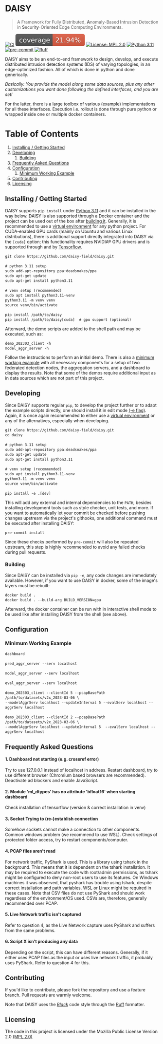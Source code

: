# DAISY

> A Framework for Fully **D**istributed, **A**nomaly-Based **I**ntrusion Detection in
> **S**ecurit**y**-Oriented Edge Computing Environments.

[![CI](https://github.com/daisy-field/daisy/actions/workflows/ci.yml/badge.svg)](https://github.com/daisy-field/daisy/actions/workflows/ci.yml)
[![Coverage Status](.github/workflows/coverage-badge.svg)](.github/workflows/coverage-badge.svg)
[![License: MPL 2.0](https://img.shields.io/badge/License-MPL_2.0-brightgreen.svg)](https://github.com/daisy-field/daisy/blob/main/LICENSE.txt)
[![Python 3.11](https://img.shields.io/badge/python-3.11-blue.svg)](https://www.python.org/downloads/release/python-3110/)
[![pre-commit](https://img.shields.io/badge/pre--commit-enabled-brightgreen?logo=pre-commit)](https://github.com/pre-commit/pre-commit)
[![Ruff](https://img.shields.io/endpoint?url=https://raw.githubusercontent.com/astral-sh/ruff/main/assets/badge/v2.json)](https://github.com/astral-sh/ruff)

DAISY aims to be an end-to-end framework to design, develop, and execute distributed
intrusion detection systems (IDS) of varying topologies, in an edge-optimized fashion.
All of which is done in python and done generically.

*Basically: You provide the model along some data sources, plus any other customizations
you want done following the defined interfaces, and you are set!*

For the latter, there is a large toolbox of various (example) implementations for all
these interfaces. Execution i.e. rollout is done through pure python or wrapped inside
one or multiple docker containers.

# Table of Contents

1. [Installing / Getting Started](#installing--getting-started)
2. [Developing](#developing)
    1. [Building](#building)
3. [Frequently Asked Questions](#frequently-asked-questions)
4. [Configuration](#configuration)
    1. [Minimum Working Example](#minimum-working-example)
5. [Contributing](#contributing)
6. [Licensing](#licensing)

## Installing / Getting Started

DAISY supports `pip install` under
[Python 3.11](https://www.python.org/downloads/release/python-3110/) and it can be
installed in the way below. DAISY is also supported through a Docker container and
the project can be used out of the box after [building it](#building). Generally, it is
recommended to use a
[virtual environment](https://docs.python.org/3.11/library/venv.html) for any python
project. For CUDA-enabled GPU cards (mainly on Ubuntu and various Linux distributions),
there is additional support directly integrated into DAISY via the `[cuda]` option;
this functionality requires NVIDIA® GPU drivers and is supported through and by
[Tensorflow](https://github.com/tensorflow/tensorflow/blob/master/README.md).

```shell
git clone https://github.com/daisy-field/daisy.git

# python 3.11 setup
sudo add-apt-repository ppa:deadsnakes/ppa
sudo apt-get update
sudo apt-get install python3.11

# venv setup (recommended)
sudo apt install python3.11-venv
python3.11 -m venv venv
source venv/bin/activate

pip install /path/to/daisy
pip install /path/to/daisy[cuda]  # gpu support (optional)
```

Afterward, the demo scripts are added to the shell path and may be executed, such as:

```shell
demo_202303_client -h
model_aggr_server -h
```

Follow the instructions to perform an initial demo. There is also a [minimum working
example](#minimum-working-example) with all necessary components for a setup of two
federated detection nodes, the aggregation servers, and a dashboard to display the
results. Note that some of the demos require additional input as in data sources
which are not part of this project.

## Developing

Since DAISY supports regular `pip`, to develop the project further or to adapt the
example scripts directly, one should install it in edit mode
[(-e flag)](https://pip.pypa.io/en/stable/cli/pip_install/#cmdoption-e). Again, it is
once again recommended to either use a
[virtual environment](https://docs.python.org/3.11/library/venv.html) or any of the
alternatives, especially when developing.

```shell
git clone https://github.com/daisy-field/daisy.git
cd daisy

# python 3.11 setup
sudo add-apt-repository ppa:deadsnakes/ppa
sudo apt-get update
sudo apt-get install python3.11

# venv setup (recommended)
sudo apt install python3.11-venv
python3.11 -m venv venv
source venv/bin/activate

pip install -e .[dev]
```

This will add any external and internal dependencies to the `PATH`, besides installing
development tools such as style checker, unit tests, and more. If you want to
automatically let your commit be checked before pushing changes upstream via the
project's githooks, one additional command must be executed after installing DAISY:

```shell
pre-commit install
```

Since these checks performed by `pre-commit` will also be repeated upstream, this step
is highly recommended to avoid any failed checks during pull requests.

### Building

Since DAISY can be installed via `pip -e`, any code changes are immediately available.
However, if you want to use DAISY in docker, some of the image's layers must be rebuilt:

```shell
docker build .
docker build . --build-arg BUILD_VERSION=gpu
```

Afterward, the docker container can be run with in interactive shell mode to be used
like after installing DAISY from the shell (see above).


[//]: # ()

[//]: # (### Deploying / Publishing)

[//]: # ()

[//]: # (In case there's some step you have to take that publishes this project to a)

[//]: # (server, this is the right time to state it.)

[//]: # ()

[//]: # (```shell)

[//]: # (packagemanager deploy awesome-project -s server.com -u username -p password)

[//]: # (```)

[//]: # ()

[//]: # (And again you'd need to tell what the previous code actually does.)


[//]: # (## Features)

[//]: # ()

[//]: # (What's all the bells and whistles this project can perform?)

[//]: # (* What's the main functionality)

[//]: # (* You can also do another thing)

[//]: # (* If you get really randy, you can even do this)

[//]: # ()

## Configuration

### Minimum Working Example

```shell
dashboard

pred_aggr_server --serv localhost

model_aggr_server --serv localhost

eval_aggr_server --serv localhost

demo_202303_client --clientId 5 --pcapBasePath /path/to/datasets/v2x_2023-03-06 \
--modelAggrServ localhost --updateInterval 5 --evalServ localhost --aggrServ localhost

demo_202303_client --clientId 2 --pcapBasePath /path/to/datasets/v2x_2023-03-06 \ 
--modelAggrServ localhost --updateInterval 5  --evalServ localhost --aggrServ localhost
```

## Frequently Asked Questions

#### 1. Dashboard not starting (e.g. crossref error)

Try to use 127.0.0.1 instead of localhost in address. Restart dashboard, try to use
different browser (Chromium based browsers are recommended). Deactivate ad blockers and
enable JavaScript.

#### 2. Module 'ml_dtypes' has no attribute 'bfloat16' when starting dashboard

Check installation of tensorflow (version & correct installation in venv)

#### 3. Socket Trying to (re-)establish connection

Somehow sockets cannot make a connection to other components. Common windows problem (we
recommend to use WSL).
Check settings of protected folder access, try to restart components/computer.

#### 4. PCAP files aren't read

For network traffic, PyShark is used. This is a library using tshark in the background.
This means that it is dependent on the tshark installation.
It may be required to execute the code with root/admin permissions, as tshark might be
configured to deny non-root users to use its features.
On Windows machines it was observed, that pyshark has trouble using tshark, despite
correct installation and path variables. WSL or Linux might be required in these cases.
Note that CSV files do not use PyShark and should work regardless of the environment/OS
used. CSVs are, therefore, generally recommended over PCAP.

#### 5. Live Network traffic isn't captured

Refer to question 4, as the Live Network capture uses PyShark and suffers from the same
problems.

#### 6. Script X isn't producing any data

Depending on the script, this can have different reasons. Generally, if it either uses
PCAP files as the input or uses live network traffic, it probably uses PyShark. Refer to
question 4 for this.

## Contributing

If you'd like to contribute, please fork the repository and use a feature
branch. Pull requests are warmly welcome.

Note that DAISY uses the [
*Black*](https://black.readthedocs.io/en/stable/the_black_code_style/current_style.html)
code style through the [Ruff](https://docs.astral.sh/ruff/) formatter.


[//]: # ()

[//]: # (## Links)

[//]: # ()

[//]: # (Even though this information can be found inside the project on machine-readable)

[//]: # (format like in a .json file, it's good to include a summary of most useful)

[//]: # (links to humans using your project. You can include links like:)

[//]: # ()

[//]: # (- Project homepage: https://your.github.com/awesome-project/)

[//]: # (- Repository: https://github.com/your/awesome-project/)

[//]: # (- Issue tracker: https://github.com/your/awesome-project/issues)

[//]: # (    - In case of sensitive bugs like security vulnerabilities, please contact)

[//]: # (      my@email.com directly instead of using issue tracker. We value your effort)

[//]: # (      to improve the security and privacy of this project!)

[//]: # (- Related projects:)

[//]: # (    - Your other project: https://github.com/your/other-project/)

[//]: # (    - Someone else's project: https://github.com/someones/awesome-project/)

[//]: # ()

## Licensing

The code in this project is licensed under the Mozilla Public License
Version 2.0 [(MPL 2.0)](https://github.com/daisy-field/daisy/blob/main/LICENSE.txt)